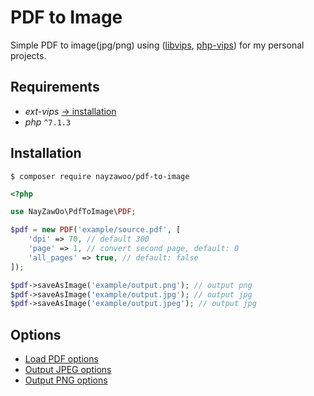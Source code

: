 # PDF to Image

Simple PDF to image(jpg/png) using ([libvips](https://github.com/libvips/libvips), [php-vips](https://github.com/libvips/php-vips)) for my personal projects.

## Requirements

- *ext-vips* [-> installation](https://github.com/libvips/php-vips-ext#installing)
- *php*  `^7.1.3`

## Installation

```
$ composer require nayzawoo/pdf-to-image
```

```php
<?php

use NayZawOo\PdfToImage\PDF;

$pdf = new PDF('example/source.pdf', [
    'dpi' => 70, // default 300
    'page' => 1, // convert second page, default: 0
    'all_pages' => true, // default: false
]);

$pdf->saveAsImage('example/output.png'); // output png
$pdf->saveAsImage('example/output.jpg'); // output jpg
$pdf->saveAsImage('example/output.jpeg'); // output jpg
```

## Options

- [Load PDF options](https://jcupitt.github.io/libvips/API/current/VipsForeignSave.html#vips-pdfload)
- [Output JPEG options](https://jcupitt.github.io/libvips/API/current/VipsForeignSave.html#vips-jpegsave)
- [Output PNG options](https://jcupitt.github.io/libvips/API/current/VipsForeignSave.html#vips-pngsave)

